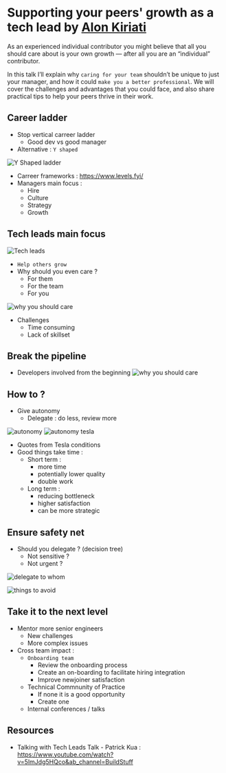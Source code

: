 # Supporting your peers' growth as a tech lead by [Alon Kiriati](https://twitter.com/akiriati)
As an experienced individual contributor you might believe that all you should care about is your own growth — after all you are an “individual” contributor.

In this talk I’ll explain why `caring for your team` shouldn’t be unique to just your manager, and how it could `make you a better professional`.
We will cover the challenges and advantages that you could face, and also share practical tips to help your peers thrive in their work.

## Career ladder
- Stop vertical carreer ladder
    - Good dev vs good manager
- Alternative : `Y shaped`

![Y Shaped ladder](img/supporting-your-peers-growth/1.png)

- Carreer frameworks : https://www.levels.fyi/
- Managers main focus : 
    - Hire
    - Culture
    - Strategy
    - Growth

## Tech leads main focus
![Tech leads](img/supporting-your-peers-growth/2.png)
- `Help others grow`
- Why should you even care ?
    - For them
    - For the team
    - For you

![why you should care](img/supporting-your-peers-growth/3.png)

- Challenges
    - Time consuming
	- Lack of skillset

## Break the pipeline
- Developers involved from the beginning
![why you should care](img/supporting-your-peers-growth/4.png)

## How to ?
- Give autonomy
    - Delegate : do less, review more

![autonomy](img/supporting-your-peers-growth/5.png)
![autonomy tesla](img/supporting-your-peers-growth/6.png)
- Quotes from Tesla conditions
- Good things take time :
    - Short term : 
        - more time
        - potentially lower quality
        - double work
    - Long term : 
        - reducing bottleneck
        - higher satisfaction
        - can be more strategic 
    
## Ensure safety net
- Should you delegate ? (decision tree)
    - Not sensitive ?
    - Not urgent ?

![delegate to whom](img/supporting-your-peers-growth/7.png)

![things to avoid](img/supporting-your-peers-growth/8.png)

## Take it to the next level
- Mentor more senior engineers
    - New challenges
    - More complex issues
- Cross team impact :
    - `Onboarding team`
        - Review the onboarding process
        - Create an on-boarding to facilitate hiring integration
        - Improve newjoiner satisfaction
    - Technical Commnunity of Practice
        - If none it is a good opportunity
        - Create one
    - Internal conferences / talks

## Resources
- Talking with Tech Leads Talk - Patrick Kua : https://www.youtube.com/watch?v=5lmJdg5HQco&ab_channel=BuildStuff